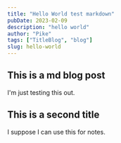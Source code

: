 ```yaml
---
title: "Hello World test markdown"
pubDate: 2023-02-09
description: "hello world"
author: "Pike"
tags: ["TitleBlog", "blog"]
slug: hello-world
---
```


## This is a md blog post

I'm just testing this out.

## This is a second title

I suppose I can use this for notes.
